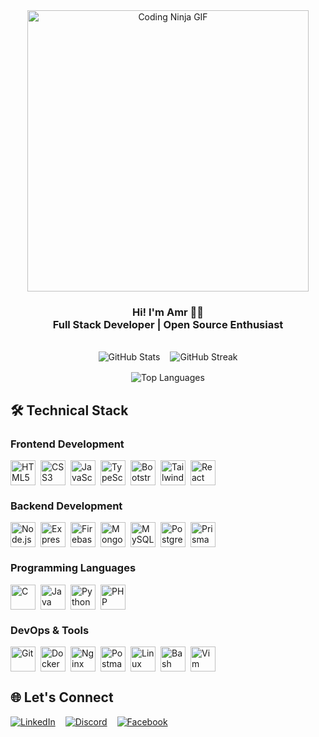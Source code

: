 <div align="center">
  <img height="450" src="https://64.media.tumblr.com/13d2c753eed929097cc13bbb1d3e482c/244060921ab77c76-5f/s1280x1920/95aba83fc114f2cac774427ffe15541c65c552e3.gifv" alt="Coding Ninja GIF"/>
</div>

<h3 align="center">
  Hi! I'm Amr 🥷🏻 <br/>
  Full Stack Developer | Open Source Enthusiast
</h3>

<br/>

<div align="center">
  <div style="display: flex; flex-direction: column; align-items: center;">
    <div style="display: flex; justify-content: center; gap: 1rem; flex-wrap: wrap;">
      <img src="https://github-readme-stats.vercel.app/api?username=AmrYasserSaber&show_icons=true&theme=github_dark&hide_border=false" alt="GitHub Stats"/>
      <img align="center" src="https://github-readme-streak-stats.herokuapp.com/?user=amryassersaber&theme=github-dark&hide_border=false" alt="GitHub Streak"/>
    </div>
    <img src="https://github-readme-stats.vercel.app/api/top-langs/?username=AmrYasserSaber&theme=github_dark&hide_border=false&include_all_commits=true&count_private=true&layout=compact" alt="Top Languages" style="margin-top: 1rem;"/>
  </div>
</div>

## 🛠️ Technical Stack

### Frontend Development
<div align="left" style="display: flex; flex-wrap: wrap; gap: .5rem">
  <img src="https://skillicons.dev/icons?i=html" height="40" alt="HTML5"/>
  <img src="https://skillicons.dev/icons?i=css" height="40" alt="CSS3"/>
  <img src="https://skillicons.dev/icons?i=js" height="40" alt="JavaScript"/>
  <img src="https://skillicons.dev/icons?i=ts" height="40" alt="TypeScript"/>
  <img src="https://skillicons.dev/icons?i=bootstrap" height="40" alt="Bootstrap"/>
  <img src="https://skillicons.dev/icons?i=tailwind" height="40" alt="Tailwind CSS"/>
  <img src="https://skillicons.dev/icons?i=react" height="40" alt="React"/>
</div>

### Backend Development
<div align="left" style="display: flex; flex-wrap: wrap; gap: .5rem">
  <img src="https://skillicons.dev/icons?i=nodejs" height="40" alt="Node.js"/>
  <img src="https://skillicons.dev/icons?i=express" height="40" alt="Express.js"/>
  <img src="https://skillicons.dev/icons?i=firebase" height="40" alt="Firebase"/>
  <img src="https://skillicons.dev/icons?i=mongodb" height="40" alt="MongoDB"/>
  <img src="https://skillicons.dev/icons?i=mysql" height="40" alt="MySQL"/>
  <img src="https://skillicons.dev/icons?i=postgresql" height="40" alt="PostgreSQL"/>
  <img src="https://skillicons.dev/icons?i=prisma" height="40" alt="Prisma"/>
</div>

### Programming Languages
<div align="left" style="display: flex; flex-wrap: wrap; gap: .5rem">
  <img src="https://skillicons.dev/icons?i=c" height="40" alt="C"/>
  <img src="https://skillicons.dev/icons?i=java" height="40" alt="Java"/>
  <img src="https://skillicons.dev/icons?i=python" height="40" alt="Python"/>
  <img src="https://skillicons.dev/icons?i=php" height="40" alt="PHP"/>
</div>

### DevOps & Tools
<div align="left" style="display: flex; flex-wrap: wrap; gap: .5rem">
  <img src="https://skillicons.dev/icons?i=git" height="40" alt="Git"/>
  <img src="https://skillicons.dev/icons?i=docker" height="40" alt="Docker"/>
  <img src="https://skillicons.dev/icons?i=nginx" height="40" alt="Nginx"/>
  <img src="https://skillicons.dev/icons?i=postman" height="40" alt="Postman"/>
  <img src="https://skillicons.dev/icons?i=linux" height="40" alt="Linux"/>
  <img src="https://skillicons.dev/icons?i=bash" height="40" alt="Bash"/>
  <img src="https://skillicons.dev/icons?i=vim" height="40" alt="Vim"/>
</div>

## 🌐 Let's Connect
<div align="left" style="display: flex; gap: 1rem;">
  <a href="https://linkedin.com/in/amr-yasser-559b59228" target="_blank">
    <img src="https://img.shields.io/badge/LinkedIn-0077B5?style=for-the-badge&logo=linkedin&logoColor=white" alt="LinkedIn"/>
  </a>
  <a href="https://discordapp.com/users/534798660559699968" target="_blank">
    <img src="https://img.shields.io/badge/Discord-5865F2?style=for-the-badge&logo=discord&logoColor=white" alt="Discord"/>
  </a>
  <a href="https://facebook.com/amr1yassr" target="_blank">
    <img src="https://img.shields.io/badge/Facebook-1877F2?style=for-the-badge&logo=facebook&logoColor=white" alt="Facebook"/>
  </a>
</div>
